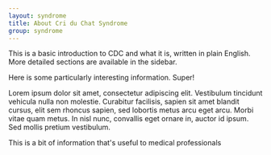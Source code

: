 ```yaml
---
layout: syndrome
title: About Cri du Chat Syndrome
group: syndrome
---
```


This is a basic introduction to CDC and what it is, written in plain English. More detailed sections are available in the sidebar.

<div class='alert alert-info'>
  Here is some particularly interesting information. Super!
</div>

Lorem ipsum dolor sit amet, consectetur adipiscing elit. Vestibulum tincidunt vehicula nulla non molestie. Curabitur facilisis, sapien sit amet blandit cursus, elit sem rhoncus sapien, sed lobortis metus arcu eget arcu. Morbi vitae quam metus. In nisl nunc, convallis eget ornare in, auctor id ipsum. Sed mollis pretium vestibulum.

<div class='alert alert-error'>
  This is a bit of information that's useful to medical professionals
</div>